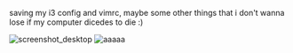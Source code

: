 saving my i3 config and vimrc, maybe some other things that i don't wanna lose if my computer dicedes to die :)

![screenshot_desktop](https://github.com/1belini/dotfiles/assets/100674901/12fbbed0-a355-458b-a9cf-b9064e5ff982)
![aaaaa](https://github.com/1belini/dotfiles/assets/100674901/be3b22e7-e768-477c-9137-84cb1605bccd)

